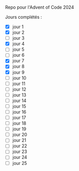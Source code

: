 Repo pour l'Advent of Code 2024

Jours complétés : 
- [X] jour 1
- [X] jour 2
- [ ] jour 3
- [X] jour 4
- [ ] jour 5
- [ ] jour 6
- [X] jour 7
- [X] jour 8
- [X] jour 9
- [ ] jour 10
- [ ] jour 11
- [ ] jour 12
- [ ] jour 13
- [ ] jour 14
- [ ] jour 15
- [ ] jour 16
- [ ] jour 17
- [ ] jour 18
- [ ] jour 19
- [ ] jour 20
- [ ] jour 21
- [ ] jour 22
- [ ] jour 23
- [ ] jour 24
- [ ] jour 25